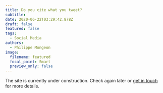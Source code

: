 ```yaml
---
title: Do you cite what you tweet?
subtitle:
date: 2020-06-22T03:29:42.878Z
draft: false
featured: false
tags:
  - Social Media
authors:
  - Philippe Mongeon
image:
  filename: featured
  focal_point: Smart
  preview_only: false
---
```


The site is currently under construction. Check again later or [get in touch](https://qsslab.ca/#contact) for more details.




